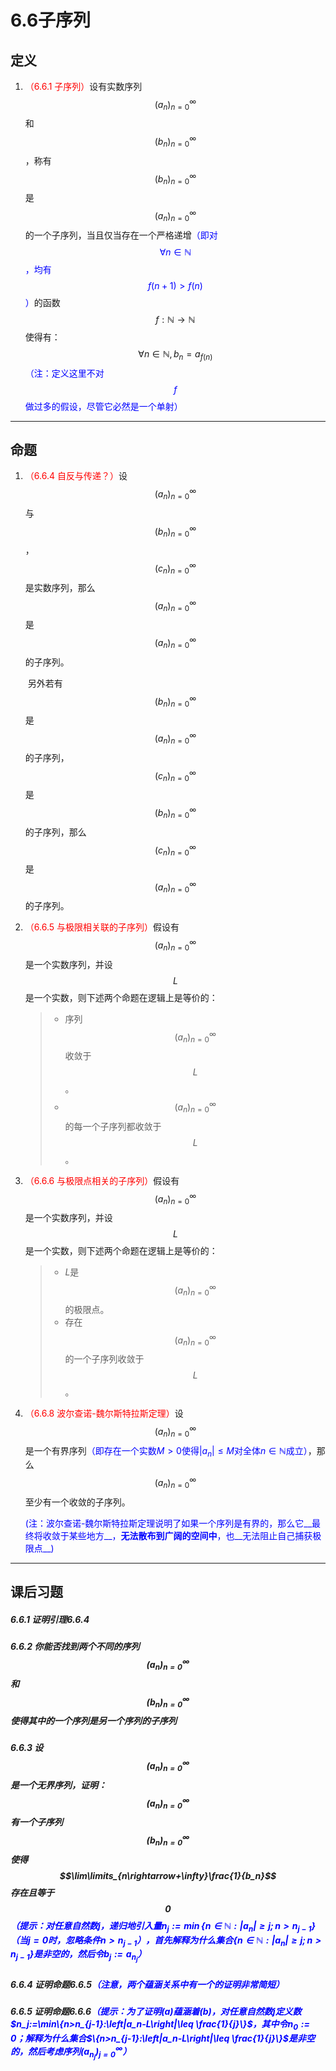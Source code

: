 # 6.6子序列

## 定义

1. <font color=red>（6.6.1 子序列）</font>设有实数序列$$(a_n)_{n=0}^\infty$$和$$(b_n)_{n=0}^\infty$$，称有$$(b_n)_{n=0}^\infty$$是$$(a_n)_{n=0}^\infty$$的一个子序列，当且仅当存在一个严格递增<font color=blue>（即对$$\forall n\in \mathbb N$$，均有$$f(n+1)>f(n)$$）</font>的函数$$f:\mathbb N\rightarrow\mathbb N$$使得有：
   $$
   \forall n\in\mathbb N,b_n=a_{f(n)}
   $$
   <font color=blue>（注：定义这里不对$$f$$做过多的假设，尽管它必然是一个单射）</font>

---

## 命题

1. <font color=red>（6.6.4 自反与传递？）</font>设$$(a_n)_{n=0}^\infty$$与$$(b_n)_{n=0}^\infty$$，$$(c_n)_{n=0}^\infty$$是实数序列，那么$$(a_n)_{n=0}^\infty$$是$$(a_n)_{n=0}^\infty$$的子序列。

   ​    另外若有$$(b_n)_{n=0}^\infty$$是$$(a_n)_{n=0}^\infty$$的子序列，$$(c_n)_{n=0}^\infty$$是$$(b_n)_{n=0}^\infty$$的子序列，那么$$(c_n)_{n=0}^\infty$$是$$(a_n)_{n=0}^\infty$$的子序列。

2. <font color=red>（6.6.5 与极限相关联的子序列）</font>假设有$$(a_n)_{n=0}^\infty$$是一个实数序列，并设$$L$$是一个实数，则下述两个命题在逻辑上是等价的：

   > * 序列$$(a_n)_{n=0}^\infty$$收敛于$$L$$。
   > * $$(a_n)_{n=0}^\infty$$的每一个子序列都收敛于$$L$$。

3. <font color=red>（6.6.6 与极限点相关的子序列）</font>假设有$$(a_n)_{n=0}^\infty$$是一个实数序列，并设$$L$$是一个实数，则下述两个命题在逻辑上是等价的：

   > * $L$是$$(a_n)_{n=0}^\infty$$的极限点。
   > * 存在$$(a_n)_{n=0}^\infty$$的一个子序列收敛于$$L$$。

4. <font color=red>（6.6.8 波尔查诺-魏尔斯特拉斯定理）</font>设$$(a_n)_{n=0}^\infty$$是一个有界序列<font color=blue>（即存在一个实数$M>0$使得$|a_n|\leq M$对全体$n\in\mathbb N$成立）</font>，那么$$(a_n)_{n=0}^\infty$$至少有一个收敛的子序列。

   <font color=blue>(注：波尔查诺-魏尔斯特拉斯定理说明了如果一个序列是有界的，那么它__最终将收敛于某些地方__，__无法散布到广阔的空间中__，也__无法阻止自己捕获极限点__)</font>

---

## 课后习题

##### 6.6.1 证明引理6.6.4

> 

##### 6.6.2 你能否找到两个不同的序列$$(a_n)_{n=0}^\infty$$和$$(b_n)_{n=0}^\infty$$使得其中的一个序列是另一个序列的子序列

> 

##### 6.6.3 设$$(a_n)_{n=0}^\infty$$是一个无界序列，证明：$$(a_n)_{n=0}^\infty$$有一个子序列$$(b_n)_{n=0}^\infty$$使得$$\lim\limits_{n\rightarrow+\infty}\frac{1}{b_n}$$存在且等于$$0$$<font color=blue>（提示：对任意自然数$j$，递归地引入量$n_j:=\min\{n\in\mathbb N:\left|a_n\right|\geq j;n>n_{j-1}\}$（当$j=0$时，忽略条件$n>n_{j-1}$），首先解释为什么集合$\{n\in\mathbb N:\left|a_n\right|\geq j;n>n_{j-1}\}$是非空的，然后令$b_j:=a_{n_{j}}$）</font>

> 

##### 6.6.4 证明命题6.6.5<font color=blue>（注意，两个蕴涵关系中有一个的证明非常简短）</font>

> 

##### 6.6.5 证明命题6.6.6<font color=blue>（提示：为了证明(a)蕴涵着(b)，对任意自然数$j$定义数$n_j:=\min\{n>n_{j-1}:\left|a_n-L\right|\leq \frac{1}{j}\}$，其中令$n_0:=0$；解释为什么集合$\{n>n_{j-1}:\left|a_n-L\right|\leq \frac{1}{j}\}$是非空的，然后考虑序列$\left(a_{n_j}\right)^{\infty}_{j=0}$）</font>

> 
